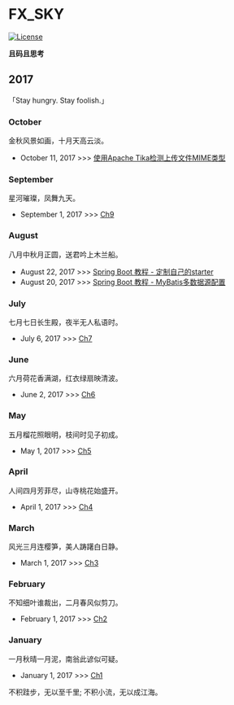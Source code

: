 # FX_SKY
[![License](https://img.shields.io/badge/license-Apache%202-green.svg)](https://www.apache.org/licenses/LICENSE-2.0)   

**且码且思考**

## 2017
「Stay hungry. Stay foolish.」

### October
金秋风景如画，十月天高云淡。 
* October 11, 2017 >>> [使用Apache Tika检测上传文件MIME类型]()

### September
星河璀璨，凤舞九天。 
* September 1, 2017 >>> [Ch9]()

### August
八月中秋月正圆，送君吟上木兰船。

* August 22, 2017 >>> [Spring Boot 教程 - 定制自己的starter]()
* August 20, 2017 >>> [Spring Boot 教程 - MyBatis多数据源配置]()

### July
七月七日长生殿，夜半无人私语时。

* July 6, 2017 >>> [Ch7]()

### June
六月荷花香满湖，红衣绿扇映清波。

* June 2, 2017 >>> [Ch6]()

### May
五月榴花照眼明，枝间时见子初成。

* May 1, 2017 >>> [Ch5]()

### April
人间四月芳菲尽，山寺桃花始盛开。 

* April 1, 2017 >>> [Ch4]()

### March
风光三月连樱笋，美人踌躇白日静。

* March 1, 2017 >>> [Ch3]()

### February
不知细叶谁裁出，二月春风似剪刀。

* February 1, 2017 >>> [Ch2]()

### January
一月秋晴一月泥，南翁此谚似可疑。

* January 1, 2017 >>> [Ch1]()



不积跬步，无以至千里; 不积小流，无以成江海。



